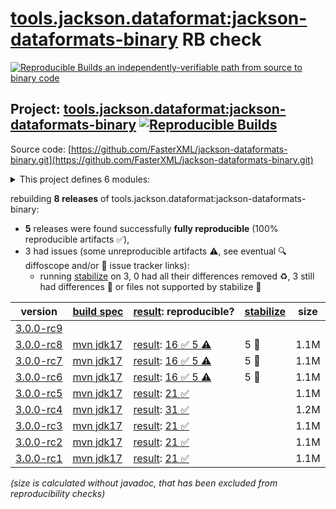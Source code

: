 [tools.jackson.dataformat:jackson-dataformats-binary](https://central.sonatype.com/artifact/tools.jackson.dataformat/jackson-dataformats-binary/versions) RB check
=======

[![Reproducible Builds](https://reproducible-builds.org/images/logos/rb.svg) an independently-verifiable path from source to binary code](https://reproducible-builds.org/)

## Project: [tools.jackson.dataformat:jackson-dataformats-binary](https://central.sonatype.com/artifact/tools.jackson.dataformat/jackson-dataformats-binary/versions) [![Reproducible Builds](https://img.shields.io/endpoint?url=https://raw.githubusercontent.com/jvm-repo-rebuild/reproducible-central/master/content/tools/jackson/dataformat/jackson-dataformats-binary/badge.json)](https://github.com/jvm-repo-rebuild/reproducible-central/blob/master/content/tools/jackson/dataformat/jackson-dataformats-binary/README.md)

Source code: [https://github.com/FasterXML/jackson-dataformats-binary.git](https://github.com/FasterXML/jackson-dataformats-binary.git)

<details><summary>This project defines 6 modules:</summary>

* [tools.jackson.dataformat:jackson-dataformat-avro](https://central.sonatype.com/artifact/tools.jackson.dataformat/jackson-dataformat-avro/overview)
* [tools.jackson.dataformat:jackson-dataformat-cbor](https://central.sonatype.com/artifact/tools.jackson.dataformat/jackson-dataformat-cbor/overview)
* [tools.jackson.dataformat:jackson-dataformat-ion](https://central.sonatype.com/artifact/tools.jackson.dataformat/jackson-dataformat-ion/overview)
* [tools.jackson.dataformat:jackson-dataformat-protobuf](https://central.sonatype.com/artifact/tools.jackson.dataformat/jackson-dataformat-protobuf/overview)
* [tools.jackson.dataformat:jackson-dataformat-smile](https://central.sonatype.com/artifact/tools.jackson.dataformat/jackson-dataformat-smile/overview)
* [tools.jackson.dataformat:jackson-dataformats-binary](https://central.sonatype.com/artifact/tools.jackson.dataformat/jackson-dataformats-binary/overview)
</details>

rebuilding **8 releases** of tools.jackson.dataformat:jackson-dataformats-binary:
- **5** releases were found successfully **fully reproducible** (100% reproducible artifacts :white_check_mark:),
- 3 had issues (some unreproducible artifacts :warning:, see eventual :mag: diffoscope and/or :memo: issue tracker links):
  - running [stabilize](doc/stabilize.md) on 3, 0 had all their differences removed :recycle:, 3 still had differences :rotating_light: or files not supported by stabilize :no_entry_sign:

| version | [build spec](/BUILDSPEC.md) | [result](https://reproducible-builds.org/docs/jvm/): reproducible? | [stabilize](https://github.com/google/oss-rebuild/blob/main/cmd/stabilize/README.md) | size |
| -- | --------- | ------ | ------ | -- |
| [3.0.0-rc9](https://central.sonatype.com/artifact/tools.jackson.dataformat/jackson-dataformats-binary/3.0.0-rc9/pom) | | | |
| [3.0.0-rc8](https://central.sonatype.com/artifact/tools.jackson.dataformat/jackson-dataformats-binary/3.0.0-rc8/pom) | [mvn jdk17](jackson-dataformats-binary-3.0.0-rc8.buildspec) | [result](jackson-dataformats-binary-3.0.0-rc8.buildinfo): [16 :white_check_mark:  5 :warning:](jackson-dataformats-binary-3.0.0-rc8.buildcompare) | 5 :no_entry_sign: | 1.1M |
| [3.0.0-rc7](https://central.sonatype.com/artifact/tools.jackson.dataformat/jackson-dataformats-binary/3.0.0-rc7/pom) | [mvn jdk17](jackson-dataformats-binary-3.0.0-rc7.buildspec) | [result](jackson-dataformats-binary-3.0.0-rc7.buildinfo): [16 :white_check_mark:  5 :warning:](jackson-dataformats-binary-3.0.0-rc7.buildcompare) | 5 :no_entry_sign: | 1.1M |
| [3.0.0-rc6](https://central.sonatype.com/artifact/tools.jackson.dataformat/jackson-dataformats-binary/3.0.0-rc6/pom) | [mvn jdk17](jackson-dataformats-binary-3.0.0-rc6.buildspec) | [result](jackson-dataformats-binary-3.0.0-rc6.buildinfo): [16 :white_check_mark:  5 :warning:](jackson-dataformats-binary-3.0.0-rc6.buildcompare) | 5 :no_entry_sign: | 1.1M |
| [3.0.0-rc5](https://central.sonatype.com/artifact/tools.jackson.dataformat/jackson-dataformats-binary/3.0.0-rc5/pom) | [mvn jdk17](jackson-dataformats-binary-3.0.0-rc5.buildspec) | [result](jackson-dataformats-binary-3.0.0-rc5.buildinfo): [21 :white_check_mark: ](jackson-dataformats-binary-3.0.0-rc5.buildcompare) | | 1.1M |
| [3.0.0-rc4](https://central.sonatype.com/artifact/tools.jackson.dataformat/jackson-dataformats-binary/3.0.0-rc4/pom) | [mvn jdk17](jackson-dataformats-binary-3.0.0-rc4.buildspec) | [result](jackson-dataformats-binary-3.0.0-rc4.buildinfo): [31 :white_check_mark: ](jackson-dataformats-binary-3.0.0-rc4.buildcompare) | | 1.2M |
| [3.0.0-rc3](https://central.sonatype.com/artifact/tools.jackson.dataformat/jackson-dataformats-binary/3.0.0-rc3/pom) | [mvn jdk17](jackson-dataformats-binary-3.0.0-rc3.buildspec) | [result](jackson-dataformats-binary-3.0.0-rc3.buildinfo): [21 :white_check_mark: ](jackson-dataformats-binary-3.0.0-rc3.buildcompare) | | 1.1M |
| [3.0.0-rc2](https://central.sonatype.com/artifact/tools.jackson.dataformat/jackson-dataformats-binary/3.0.0-rc2/pom) | [mvn jdk17](jackson-dataformats-binary-3.0.0-rc2.buildspec) | [result](jackson-dataformats-binary-3.0.0-rc2.buildinfo): [21 :white_check_mark: ](jackson-dataformats-binary-3.0.0-rc2.buildcompare) | | 1.1M |
| [3.0.0-rc1](https://central.sonatype.com/artifact/tools.jackson.dataformat/jackson-dataformats-binary/3.0.0-rc1/pom) | [mvn jdk17](jackson-dataformats-binary-3.0.0-rc1.buildspec) | [result](jackson-dataformats-binary-3.0.0-rc1.buildinfo): [21 :white_check_mark: ](jackson-dataformats-binary-3.0.0-rc1.buildcompare) | | 1.1M |

<i>(size is calculated without javadoc, that has been excluded from reproducibility checks)</i>
